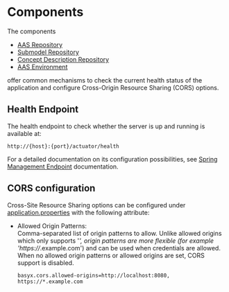 # Components
The components 
* [AAS Repository](../basyx.aasrepository/)
* [Submodel Repository](../basyx.submodelrepository/)
* [Concept Description Repository](../basyx.conceptdescriptionrepository/)
* [AAS Environment](../basyx.aasenvironment/)

offer common mechanisms to check the current health status of the application and configure Cross-Origin Resource Sharing (CORS) options.

## Health Endpoint
The health endpoint to check whether the server is up and running is available at:

	http://{host}:{port}/actuator/health
For a detailed documentation on its configuration possibilities, see [Spring Management Endpoint](Management_Endpoint.md) documentation.

## CORS configuration
Cross-Site Resource Sharing options can be configured under [application.properties](../basyx.aasrepository/basyx.aasrepository.component/src/main/resources/application.properties) with the following attribute:

* Allowed Origin Patterns:<br>
Comma-separated list of origin patterns to allow. Unlike allowed origins which only supports '*', origin patterns are more flexible (for example 'https://*.example.com') and can be used when credentials are allowed. When no allowed origin patterns or allowed origins are set, CORS support is disabled.
  ```
  basyx.cors.allowed-origins=http://localhost:8080, https://*.example.com
  ```
